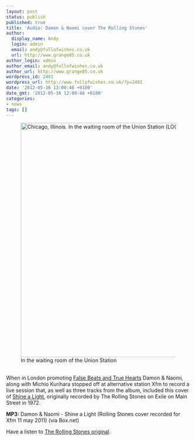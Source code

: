 ```yaml
---
layout: post
status: publish
published: true
title: 'Audio: Damon & Naomi cover The Rolling Stones'
author:
  display_name: Andy
  login: admin
  email: andy@fullofwishes.co.uk
  url: http://www.grange85.co.uk
author_login: admin
author_email: andy@fullofwishes.co.uk
author_url: http://www.grange85.co.uk
wordpress_id: 2401
wordpress_url: http://www.fullofwishes.co.uk/?p=2401
date: '2012-05-16 13:00:46 +0100'
date_gmt: '2012-05-16 12:00:46 +0100'
categories:
- news
tags: []
---
```

<p><figure class="caption aligncenter"><a href="https://www.flickr.com/photos/library_of_congress/3548859587" title="Chicago, Illinois. In the waiting room of the Union Station (LOC) by The Library of Congress, on Flickr"><img src="https://farm4.staticflickr.com/3409/3548859587_11015b6396_z.jpg?zz=1" width="638" height="640" alt="Chicago, Illinois. In the waiting room of the Union Station (LOC)"></a><figcaption class="caption-text">In the waiting room of the Union Station</figcaption></figure><br />
When in London promoting <a href="/database/release/false-beats-and-true-hearts/">False Beats and True Hearts</a> Damon & Naomi, along with Michio Kurihara stopped off at alternative station Xfm to record a live session that, as well as three tracks from the album, included this cover of <a href="http://en.wikipedia.org/wiki/Shine_a_Light_%28The_Rolling_Stones_song%29">Shine a Light</a>, originally recorded by The Rolling Stones on Exile on Main Street in 1972.</p>
<p><strong>MP3: </strong><span class="removed_link" title="https://www.box.com/s/03b5237a90a4b385020f">Damon & Naomi - Shine a Light</span> (Rolling Stones cover recorded for Xfm 11 may 2011) (via Box.net)</p>
<p>Have a listen to <a href="http://www.youtube.com/watch?v=UPbozLRU3so">The Rolling Stones original</a>.</p>
